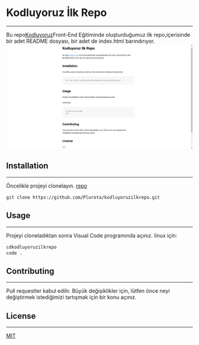 # Kodluyoruz İlk Repo
***
Bu repo[Kodluyoruz](www.kodluyoruz.org)Front-End Eğitiminde oluşturduğumuz ilk repo,içerisinde bir adet README dosyası, bir adet de index.html barındırıyor.
![Görsel](https://raw.githubusercontent.com/Kodluyoruz/taskforce/main/git/odev1/figures/markdown.png)
## Installation
***
Öncelikle projeyi clonelayın. [repo](https://github.com/Plurota/kodluyoruzilkrepo)
```
git clone https://github.com/Plurota/kodluyoruzilkrepo.git
```
## Usage
***
Projeyi cloneladıktan sonra Visual Code programında açınız.
linux için:
```
cdkodluyoruzilkrepo
code .
```
## Contributing
***
Pull requestler kabul edilir. Büyük değişiklikler için, lütfen önce neyi değiştirmek istediğimizi tartışmak için bir konu açınız.
## License
***
[MIT](https://choosealicense.com/licenses/mit/)